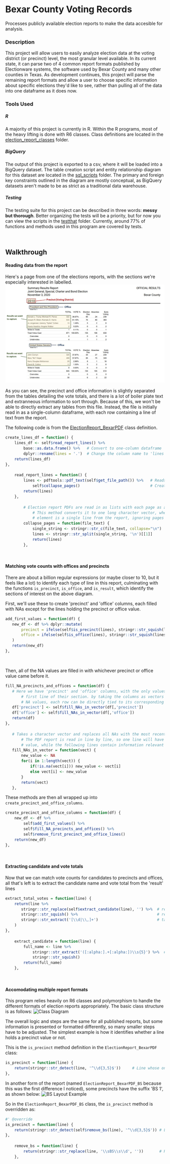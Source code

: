 # Bexar County Voting Records
 Processes publicly available election reports to make the data accesible for analysis.

### Description
This project will allow users to easily analyze election data at the voting district (or precinct) level, the most granular level available. In its current state, it can parse two of 4 common report formats published by Electionware systems, the software used by Bexar County and many other counties in Texas. As development continues, this project will parse the remaining report formats and allow a user to choose specific information about specific elections they'd like to see, rather than pulling all of the data into one dataframe as it does now.

### Tools Used

##### R
A majority of this project is currently in R. Within the R programs, most of the heavy lifting is done with R6 classes. Class definitions are located in the [election_report_classes](/code/election_report_classes) folder. 

##### BigQuery
The output of this project is exported to a csv, where it will be loaded into a BigQuery dataset. The table creation script and entity relationship diagram for this dataset are located in the [sql_scripts](/code/sql_scripts) folder. The primary and foreign key constraints outlined in the diagram are mostly conceptual, as BigQuery datasets aren't made to be as strict as a traditional data warehouse.

##### Testing
The testing suite for this project can be described in three words: **messy but thorough**. Better organizing the tests will be a priority, but for now you can view the scripts in the [testthat](tests/testthat) folder. Currently, around 77% of functions and methods used in this program are covered by tests. 

<br>   
   
## Walkthrough

#### Reading data from the report
Here's a page from one of the elections reports, with the sections we're especially interested in labelled.
![Report Layout](https://github.com/alexpowers2017/Bexar-County-Voting-Records/blob/main/data/election_reports/report_layout.JPG)

As you can see, the precinct and office information is slightly separated from the tables detailing the vote totals, and there is a lot of boiler plate text and extranneous information to sort through. Because of this, we won't be able to directly extract any tables from this file. Instead, the file is initially read in as a single-column dataframe, with each row containing a line of text from the report. 
   
The following code is from the [ElectionReport_BexarPDF](code/election_report_classes/ElectionReport_BexarPDF.R) class definition.
```R
create_lines_df = function() { 
    lines_df <- self$read_report_lines() %>%
        base::as.data.frame() %>%   # Convert to one-column dataframe
        dplyr::rename(lines = '.')  # Change the column name to 'lines'
    return(lines_df)
},

    read_report_lines = function() {
        lines <- pdftools::pdf_text(self$get_file_path()) %>%   # Reads the PDF file to char list (must already be downloaded using 'retrieve_data')
            self$collapse_pages()                               # Creates char vect - each PDF line is an element
        return(lines)
    },

        # Election report PDFs are read in as lists with each page as an element.
            # This method converts it to one long character vector, where each 
            # element is a single line from the report, ignoring pages
        collapse_pages = function(file_text) {
            single_string <- stringr::str_c(file_text, collapse="\n")   # Collapse all pages into one string, separated by \n
            lines <- stringr::str_split(single_string, '\n')[[1]]       # Reads each line as an element in a char vector
            return(lines)
        },
```
   
<br>   
   
#### Matching vote counts with offices and precincts
There are about a billion regular expressions (or maybe closer to 10, but it feels like a lot) to identify each type of line in this report, culminating with the functions ```is_precinct```, ```is_office```, and ```is_result```, which identify the sections of interest on the above diagram.
 
 First, we'll use these to create 'precinct' and 'office' columns, each filled with NAs except for the lines holding the precinct or office value.
 ```R
 add_first_values = function(df) {
    new_df <- df %>% dplyr::mutate(
        precinct = ifelse(self$is_precinct(lines), stringr::str_squish(lines), NA),
        office = ifelse(self$is_office(lines), stringr::str_squish(lines), NA)
    )
    return(new_df)
},
 ```
 
 <br>   
    
 Then, all of the NA values are filled in with whichever precinct or office value came before it.
 ```R
 fill_NA_precincts_and_offices = function(df) {
    # Here we have 'precinct' and 'office' columns, with the only values being held on the
        # first line of their section. by taking the columns as vectors and filling in the 
        # NA values, each row can be directly tied to its corresponding precinct/office
    df['precinct'] <- self$fill_NAs_in_vector(df[,'precinct'])
    df['office'] <- self$fill_NAs_in_vector(df[,'office'])
    return(df)
},

    # Takes a character vector and replaces all NAs with the most recent non-NA value
        # The PDF report is read in line by line, so one line will have a precinct or office
        # value, while the following lines contain information relevant to that precinct/office
    fill_NAs_in_vector = function(vect) {
        new_value <- NA
        for(i in 1:length(vect)) {
            if(!is.na(vect[i])) new_value <- vect[i] 
            else vect[i] <- new_value 
        }
        return(vect)
    },
 ```
   
These methods are then all wrapped up into ```create_precinct_and_office_columns```.
```R
create_precinct_and_office_columns = function(df) {
    new_df <- df %>%
        self$add_first_values() %>%
        self$fill_NA_precincts_and_offices() %>%
        self$remove_first_precinct_and_office_lines()
    return(new_df)
},
```
<br>   
   
#### Extracting candidate and vote totals
Now that we can match vote counts for candidates to precincts and offices, all that's left is to extract the candidate name and vote total from the 'result' lines
```R
extract_total_votes = function(line) {
    return(line %>%
       stringr::str_replace(self$extract_candidate(line), '') %>%  # remove 'candidate' value from the line
       stringr::str_squish() %>%                                   # remove all leading and trailing spaces
       stringr::str_extract('[\\d|\\,]+')                          # take the first number in what is left of the line - this is the 'total votes'
    )
},

    extract_candidate = function(line) {
        full_name <- line %>%
            stringr::str_extract('([:alpha:].+[:alpha:])\\s{5}') %>%  # Sequence starting with a letter, ending with a letter, and followed by at least 5 spaces
            stringr::str_squish()
        return(full_name)
    },
```
   
<br>   
   
#### Accomodating multiple report formats
This program relies heavily on R6 classes and polymorphism to handle the different formats of election reports appropriately. The basic class structure is as follows:
![Class Diagram]()
   
The overall logic and steps are the same for all published reports, but some information is presented or formatted differently, so many smaller steps have to be adjusted. The simplest example is how it identifies whether a line holds a precinct value or not.

This is the ```is_precinct``` method definition in the ```ElectionReport_BexarPDF``` class:
```R
is_precinct = function(line) {
    return(stringr::str_detect(line, '^\\d{3,5}$'))     # Line whose only value is 3-5 consecutive digits
},
```

In another form of the report (named ```ElectionReport_BexarPDF_BS``` because this was the first difference I noticed), some precincts have the suffix 'BS 1', as shown below:
![BS Layout Example]()
   
So in the ```ElectionReport_BexarPDF_BS``` class, the ```is_precinct``` method is overridden as:
```R
#' @override
is_precinct = function(line) {
    return(stringr::str_detect(self$remove_bs(line), '^\\d{3,5}$')) # Line whose only value is 3-5 consecutive digits
},

    remove_bs = function(line) {
        return(stringr::str_replace(line, '\\sBS\\s\\d', ''))       # Removes ' BS #' from string
    },
```
